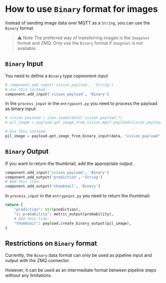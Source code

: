 <!--
SPDX-FileCopyrightText: Copyright (C) 2020-2024 Siemens AG

SPDX-License-Identifier: MIT
-->

# How to use `Binary` format for images

Instead of sending image data over MQTT as a `String`, you can use the `Binary` format.

> ⚠️ Note
The preferred way of transferring images is the `ImageSet` format and ZMQ.  Only use the `Binary` format if `ImageSet` is not available.

## `Binary` Input

You need to define a `Binary` type copmonent input

```python
# component.add_input('vision_payload', 'String')
# Use this instead:
component.add_input('vision_payload', 'Binary')
```

In the `process_input` in the `entrypoint.py` you need to process the payload as binary input:

```python
# vision_payload = json.loads(data['vision_payload'])
# pil_image = payload.get_image_from_vision_mqtt_payload(vision_payload)

# Use this instead:
pil_image = payload.get_image_from_binary_input(data, "vision_payload")
```

## `Binary` Output

If you want to return the thumbnail, add the appropriate output.

```python
component.add_input('vision_payload', 'Binary')
component.add_output('prediction', 'String')
# Add this line:
component.add_output('thumbnail', 'Binary')
```

In `process_input` in the `entrypoint.py` you need to return the thumbnail:

```python
return {
    "prediction": str(prediction),
    "ic_probability": metric_output(probability),
    # Add this line:
    "thumbnail": payload.create_binary_output(pil_image),
}
```

## Restrictions on `Binary` format

Currently, the `Binary` data format can only be used as pipeline input and output with the ZMQ connector.

However, it can be used as an intermediate format between pipeline steps without any limitations.
